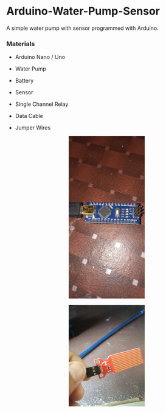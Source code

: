 # Arduino-Water-Pump-Sensor
A simple water pump with sensor programmed with Arduino.

### Materials 

- Arduino Nano / Uno
- Water Pump
- Battery
- Sensor
- Single Channel Relay
- Data Cable
- Jumper Wires

  <p align="center">
	<img src="https://raw.githubusercontent.com/fitaness12345/Arduino-Water-Pump-Sensor/main/img/nano.jpg" width="200" length="200">
  </p>

  <p align="center">
	<img src="https://raw.githubusercontent.com/fitaness12345/Arduino-Water-Pump-Sensor/main/img/sensor.jpg" width="200" length="200">
  </p>
